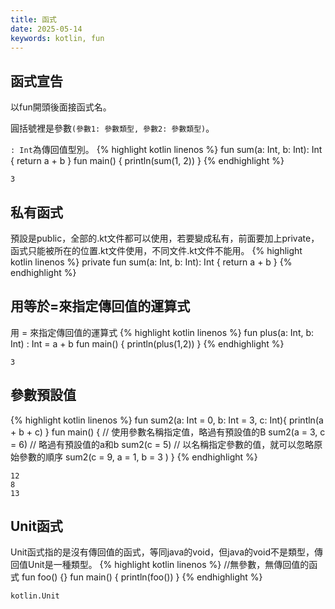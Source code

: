 ```yaml
---
title: 函式
date: 2025-05-14
keywords: kotlin, fun
---
```

## 函式宣告
以fun開頭後面接函式名。

圓括號裡是參數`(參數1: 參數類型, 參數2: 參數類型)`。

`: Int`為傳回值型別。
{% highlight kotlin linenos %}
fun sum(a: Int, b: Int): Int {
    return a + b
}
fun main() {
    println(sum(1, 2))
}
{% endhighlight %}
```
3
```

## 私有函式
預設是public，全部的.kt文件都可以使用，若要變成私有，前面要加上private，函式只能被所在的位置.kt文件使用，不同文件.kt文件不能用。
{% highlight kotlin linenos %}
private fun sum(a: Int, b: Int): Int {
    return a + b
}
{% endhighlight %}

## 用等於\=來指定傳回值的運算式
用 = 來指定傳回值的運算式
{% highlight kotlin linenos %}
fun plus(a: Int, b: Int) : Int = a + b
fun main() {
    println(plus(1,2))
}
{% endhighlight %}
```
3
```

## 參數預設值
{% highlight kotlin linenos %}
fun sum2(a: Int = 0, b: Int = 3, c: Int){
    println(a + b + c)
}
fun main() {
    // 使用參數名稱指定值，略過有預設值的B
    sum2(a = 3, c = 6)
    // 略過有預設值的a和b
    sum2(c = 5) 
    // 以名稱指定參數的值，就可以忽略原始參數的順序
    sum2(c = 9, a = 1, b = 3 ) 
}
{% endhighlight %}
```
12
8
13
```

## Unit函式
Unit函式指的是沒有傳回值的函式，等同java的void，但java的void不是類型，傳回值Unit是一種類型。
{% highlight kotlin linenos %}
//無參數，無傳回值的函式
fun foo() {}
fun main() {
    println(foo())
}
{% endhighlight %}
```
kotlin.Unit
```



